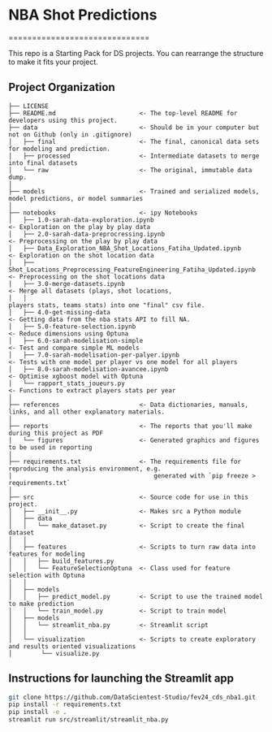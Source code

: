 # NBA Shot Predictions

==============================

This repo is a Starting Pack for DS projects. You can rearrange the structure to make it fits your project.

## Project Organization

    ├── LICENSE
    ├── README.md                       <- The top-level README for developers using this project.
    ├── data                            <- Should be in your computer but not on Github (only in .gitignore)
    │   ├── final                       <- The final, canonical data sets for modeling and prediction.
    │   ├── processed                   <- Intermediate datasets to merge into final datasets
    │   └── raw                         <- The original, immutable data dump.
    │
    ├── models                          <- Trained and serialized models, model predictions, or model summaries
    │
    ├── notebooks                       <- ipy Notebooks
    │   ├── 1.0-sarah-data-exploration.ipynb                                     <- Exploration on the play by play data
    │   ├── 2.0-sarah-data-preprocressing.ipynb                                  <- Preprocessing on the play by play data
    │   ├── Data_Exploration_NBA_Shot_Locations_Fatiha_Updated.ipynb             <- Exploration on the shot location data
    │   ├── Shot_Locations_Preprocessing_FeatureEngineering_Fatiha_Updated.ipynb <- Preprocessing on the shot locations data
    │   ├── 3.0-merge-datasets.ipynb                                             <- Merge all datasets (plays, shot locations,
    │   │                                                                        players stats, teams stats) into one "final" csv file.
    │   ├── 4.0-get-missing-data                                                 <- Getting data from the nba stats API to fill NA.
    │   ├── 5.0-feature-selection.ipynb                                          <- Reduce dimensions using Optuna
    │   ├── 6.0-sarah-modelisation-simple                                        <- Test and compare simple ML models
    │   ├── 7.0-sarah-modelisation-per-palyer.ipynb                              <- Tests with one model per player vs one model for all players
    │   ├── 8.0-sarah-modelisation-avancee.ipynb                                 <- Optimise xgboost model with Optuna
    │   └── rapport_stats_joueurs.py                                             <- Functions to extract players stats per year
    │
    ├── references                      <- Data dictionaries, manuals, links, and all other explanatory materials.
    │
    ├── reports                         <- The reports that you'll make during this project as PDF
    │   └── figures                     <- Generated graphics and figures to be used in reporting
    │
    ├── requirements.txt                <- The requirements file for reproducing the analysis environment, e.g.
    │                                       generated with `pip freeze > requirements.txt`
    │
    ├── src                             <- Source code for use in this project.
    │   ├── __init__.py                 <- Makes src a Python module
    │   ├── data
    │   │   └── make_dataset.py         <- Script to create the final dataset
    │   │
    │   ├── features                    <- Scripts to turn raw data into features for modeling
    │   │   ├── build_features.py
    │   │   └── FeatureSelectionOptuna  <- Class used for feature selection with Optuna
    │   │
    │   ├── models
    │   │   ├── predict_model.py        <- Script to use the trained model to make prediction
    │   │   └── train_model.py          <- Script to train model
    │   ├── models
    │   │   └── streamlit_nba.py        <- Streamlit script
    │   │
    │   └── visualization               <- Scripts to create exploratory and results oriented visualizations
    │        └── visualize.py



## Instructions for launching the Streamlit app

``` bash
git clone https://github.com/DataScientest-Studio/fev24_cds_nba1.git
pip install -r requirements.txt
pip install -e .
streamlit run src/streamlit/streamlit_nba.py
```
